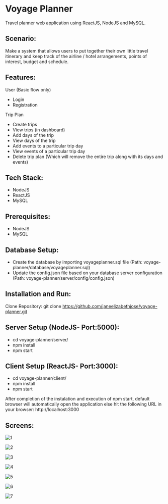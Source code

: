 # Voyage Planner

Travel planner web application using ReactJS, NodeJS and MySQL.

## Scenario:
Make a system that allows users to put together their own little travel itinerary and keep track of the airline / hotel arrangements, points of interest, budget and schedule.

## Features:
User (Basic flow only)
-	Login 
-	Registration

Trip Plan
-	Create trips
-	View trips (in dashboard)
-	Add days of the trip
-	View days of the trip
-	Add events to a particular trip day
-	View events of a particular trip day
-	Delete trip plan (Which will remove the entire trip along with its days and events)

## Tech Stack:
- NodeJS
- ReactJS
- MySQL

## Prerequisites:
- NodeJS
- MySQL

## Database Setup:
- Create the database by importing voyageplanner.sql file (Path: voyage-planner/database/voyageplanner.sql)
- Update the config.json file based on your database server configuration (Path: voyage-planner/server/config/config.json)

## Installation and Run:
Clone Repository: git clone https://github.com/janeelizabethjose/voyage-planner.git

## Server Setup (NodeJS- Port:5000):
- cd voyage-planner/server/
- npm install
- npm start

## Client Setup (ReactJS- Port:3000):
- cd voyage-planner/client/
- npm install
- npm start

After completion of the instalation and execution of npm start, default browser will automatically open the application else hit the following URL in your browser: http://localhost:3000

## Screens:

![1](https://user-images.githubusercontent.com/10877000/84056105-56ae6d00-a9e8-11ea-9dc1-201cd06ea376.png)

![2](https://user-images.githubusercontent.com/10877000/84056113-59a95d80-a9e8-11ea-8ea1-3d86eb401642.png)

![3](https://user-images.githubusercontent.com/10877000/84056120-5ca44e00-a9e8-11ea-9afb-30369f545a45.png)

![4](https://user-images.githubusercontent.com/10877000/84056126-5e6e1180-a9e8-11ea-9787-a2108bfa1598.png)

![5](https://user-images.githubusercontent.com/10877000/84056134-61690200-a9e8-11ea-9a51-12918bff958d.png)

![6](https://user-images.githubusercontent.com/10877000/84056137-6332c580-a9e8-11ea-92d4-580b3a5808ec.png)

![7](https://user-images.githubusercontent.com/10877000/84056145-65951f80-a9e8-11ea-9cad-4adeb29c7ae2.png)


